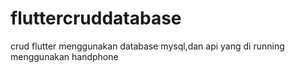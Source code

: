 # fluttercruddatabase
 crud flutter menggunakan database mysql,dan api yang di running menggunakan handphone
